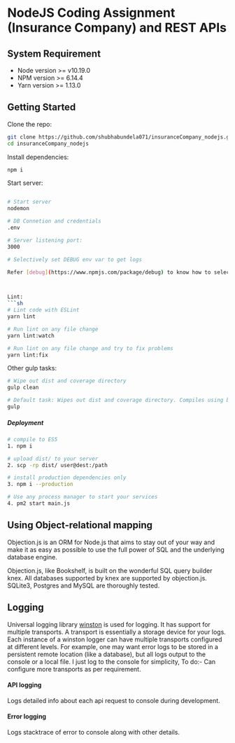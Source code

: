 # NodeJS Coding Assignment (Insurance Company) and REST APIs

## System Requirement

* Node version >= v10.19.0
* NPM version >= 6.14.4
* Yarn version >= 1.13.0


## Getting Started

Clone the repo:
```sh
git clone https://github.com/shubhabundela071/insuranceCompany_nodejs.git
cd insuranceCompany_nodejs
```

Install dependencies:
```sh
npm i
```

Start server:
```sh

# Start server
nodemon

# DB Connetion and credentials
.env 

# Server listening port:
3000

# Selectively set DEBUG env var to get logs

Refer [debug](https://www.npmjs.com/package/debug) to know how to selectively turn on logs.



Lint:
```sh
# Lint code with ESLint
yarn lint

# Run lint on any file change
yarn lint:watch

# Run lint on any file change and try to fix problems
yarn lint:fix
```

Other gulp tasks:
```sh
# Wipe out dist and coverage directory
gulp clean

# Default task: Wipes out dist and coverage directory. Compiles using babel.
gulp
```

##### Deployment

```sh
# compile to ES5
1. npm i

# upload dist/ to your server
2. scp -rp dist/ user@dest:/path

# install production dependencies only
3. npm i --production

# Use any process manager to start your services
4. pm2 start main.js
```

## Using Object-relational mapping 

Objection.js is an ORM for Node.js that aims to stay out of your way and make it as easy as possible to use the full power of SQL and the underlying database engine.

Objection.js, like Bookshelf, is built on the wonderful SQL query builder knex. All databases supported by knex are supported by objection.js. SQLite3, Postgres and MySQL are thoroughly tested.

## Logging

Universal logging library [winston](https://www.npmjs.com/package/winston) is used for logging. It has support for multiple transports.  A transport is essentially a storage device for your logs. Each instance of a winston logger can have multiple transports configured at different levels. For example, one may want error logs to be stored in a persistent remote location (like a database), but all logs output to the console or a local file. I just log to the console for simplicity, To do:- Can configure more transports as per requirement.

#### API logging
Logs detailed info about each api request to console during development.


#### Error logging
Logs stacktrace of error to console along with other details. 
